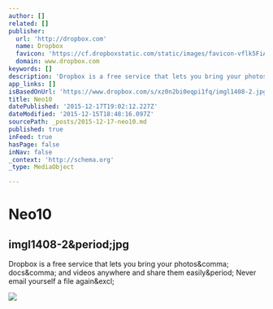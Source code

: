 ```yaml
---
author: []
related: []
publisher:
  url: 'http://dropbox.com'
  name: Dropbox
  favicon: 'https://cf.dropboxstatic.com/static/images/favicon-vflk5FiAC.ico'
  domain: www.dropbox.com
keywords: []
description: 'Dropbox is a free service that lets you bring your photos, docs, and videos anywhere and share them easily. Never email yourself a file again!'
app_links: []
isBasedOnUrl: 'https://www.dropbox.com/s/xz0n2bi0eqpi1fq/imgl1408-2.jpg?dl=0'
title: Neo10
datePublished: '2015-12-17T19:02:12.227Z'
dateModified: '2015-12-15T18:48:16.097Z'
sourcePath: _posts/2015-12-17-neo10.md
published: true
inFeed: true
hasPage: false
inNav: false
_context: 'http://schema.org'
_type: MediaObject

---
```

# Neo10

<article style=""><h1>imgl1408-2&amp;period;jpg</h1><p>Dropbox is a free service that lets you bring your photos&amp;comma; docs&amp;comma; and videos anywhere and share them easily&amp;period; Never email yourself a file again&amp;excl;</p><img src="https://photos-5.dropbox.com/t/2/AACjl8Si_znh9yH8a9ZhKn0te1E-zY6uvYM3EtNVuaXfaQ/12/20752582/jpeg/1024x768/2/_/0/4/imgl1408-2.jpg/CMbR8gkgASACIAQgBSAHKAIoBw/xz0n2bi0eqpi1fq/AAC0iTPI_CdgEVQujrpZsp_Ba/imgl1408-2.jpg" /></article>